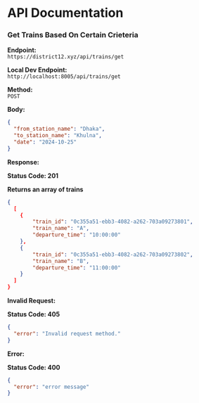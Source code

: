 # API Documentation

### Get Trains Based On Certain Crieteria

**Endpoint:**  
`https://district12.xyz/api/trains/get`

**Local Dev Endpoint:**  
`http://localhost:8005/api/trains/get`

**Method:**  
`POST`

**Body:**

```json
{
  "from_station_name": "Dhaka",
  "to_station_name": "Khulna",
  "date": "2024-10-25"
}
```

**Response:**

**Status Code: 201**

**Returns an array of trains**

```json
{
  [
    {
        "train_id": "0c355a51-ebb3-4082-a262-703a09273801",
        "train_name": "A",
        "departure_time": "10:00:00"
    },
    {
        "train_id": "0c355a51-ebb3-4082-a262-703a09273802",
        "train_name": "B",
        "departure_time": "11:00:00"
    }
  ]
}
```

**Invalid Request:**

**Status Code: 405**

```json
{
  "error": "Invalid request method."
}
```

**Error:**

**Status Code: 400**

```json
{
  "error": "error message"
}
```

